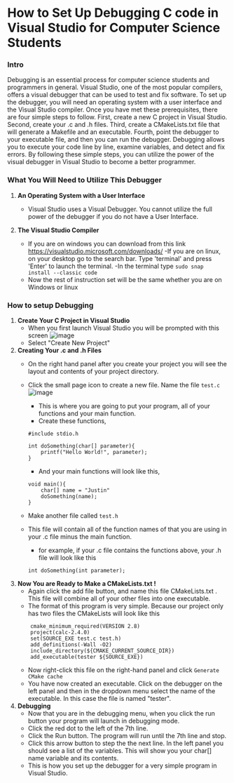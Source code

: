 # How to Set Up Debugging C code in Visual Studio for Computer Science Students

### Intro
  Debugging is an essential process for computer science students and programmers in general. Visual Studio, one of the most popular compilers, offers a visual debugger that can be used to test and fix software. To set up the debugger, you will need an operating system with a user interface and the Visual Studio compiler. Once you have met these prerequisites, there are four simple steps to follow. First, create a new C project in Visual Studio. Second, create your .c and .h files. Third, create a CMakeLists.txt file that will generate a Makefile and an executable. Fourth, point the debugger to your executable file, and then you can run the debugger. Debugging allows you to execute your code line by line, examine variables, and detect and fix errors. By following these simple steps, you can utilize the power of the visual debugger in Visual Studio to become a better programmer.

### What You Will Need to Utilize This Debugger
 1. **An Operating System with a User Interface**
    - Visual Studio uses a Visual Debugger. You cannot utilize the full power of the    debugger if you do not have a User Interface.

 2.  **The Visual Studio Compiler**
        - If you are on windows you can download from this link https://visualstudio.microsoft.com/downloads/
        -If you are on linux, on your desktop go to the search bar. Type 'terminal' and press 'Enter' to launch the terminal.
        -In the terminal type ```sudo snap install --classic code```
        - Now the rest of instruction set will be the same whether you are on Windows or linux

### How to setup Debugging
 1. **Create Your C Project in Visual Studio**
    - When you first launch Visual Studio you will be prompted with this screen
    ![image](files://X:/Documents/english/instruction_set/create_new_project.PNG)
    - Select "Create New Project"
 2. **Creating Your .c and .h Files**
    - On the right hand panel after you create your project you will see the layout and contents of your project directory.
    - Click the small page icon to create a new file. Name the file ```test.c```
    ![image](https://user-images.githubusercontent.com/65826366/229682380-ae2da4b1-6f94-4ab4-a307-7da57011edff.png)

        - This is where you are going to put your program, all of your functions and your main function.
        - Create these functions,
        ```
        #include stdio.h

        int doSomething(char[] parameter){
            printf("Hello World!", parameter);
        }
        ```
        - And your main functions will look like this,
        ```
        void main(){
            char[] name = "Justin"
            doSomething(name);
        }
        ```
    - Make another file called ```test.h```
    - This file will contain all of the function names of that you are using in your .c file minus the main function.
        - for example, if your .c file contains the functions above, your .h file will look like this
        ```
        int doSomething(int parameter);
        ```
 3. **Now You are Ready to Make a CMakeLists.txt !**
    - Again click the add file button, and name this file CMakeLists.txt . This file will combine all of your other files into one executable.
    - The format of this program is very simple. Because our project only has two files the CMakeLists will look like this
    ```
        cmake_minimum_required(VERSION 2.8)
        project(calc-2.4.0)
        set(SOURCE_EXE test.c test.h)
        add_definitions(-Wall -O2)
        include_directory(${CMAKE_CURRENT_SOURCE_DIR})
        add_executable(tester ${SOURCE_EXE})
    ```
    - Now right-click this file on the right-hand panel and click ```Generate  CMake cache```
    - You have now created an executable. Click on the debugger on the left panel and then in the dropdown menu select the name of the executable. In this case the file is named "tester".
4. **Debugging**
    - Now that you are in the debugging menu, when you click the run button your program will launch in debugging mode.
    - Click the red dot to the left of the 7th line.
    - Click the Run button. The program will run until the 7th line and stop.
    - Click this arrow button to step the the next line. In the left panel you should see a list of the variables. This will show you your char[] name variable and its contents.
    - This is how you set up the debugger for a very simple program in Visual Studio.
